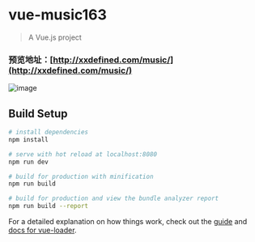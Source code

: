 # vue-music163

> A Vue.js project

### 预览地址：[http://xxdefined.com/music/](http://xxdefined.com/music/)

![image](https://qr.api.cli.im/qr?data=http%253A%252F%252Fxxdefined.com%252Fmusic%252F&level=H&transparent=false&bgcolor=%23ffffff&forecolor=%23000000&blockpixel=12&marginblock=1&logourl=&size=280&kid=cliim&key=0a5d94fa09e42d55d68e7bc06fd5f6c3)

## Build Setup

``` bash
# install dependencies
npm install

# serve with hot reload at localhost:8080
npm run dev

# build for production with minification
npm run build

# build for production and view the bundle analyzer report
npm run build --report
```

For a detailed explanation on how things work, check out the [guide](http://vuejs-templates.github.io/webpack/) and [docs for vue-loader](http://vuejs.github.io/vue-loader).
